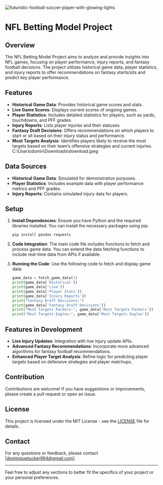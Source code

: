 <img>![futuristic-football-soccer-player-with-glowing-lights](https://github.com/user-attachments/assets/958a9409-57a9-45eb-bd3f-d3817ef4345b)<img>


# NFL Betting Model Project

## Overview

The NFL Betting Model Project aims to analyze and provide insights into NFL games, focusing on player performance, injury reports, and fantasy football decisions. The project utilizes historical game data, player statistics, and injury reports to offer recommendations on fantasy starts/sits and predict key player performance.

## Features

- **Historical Game Data**: Provides historical game scores and stats.
- **Live Game Scores**: Displays current scores of ongoing games.
- **Player Statistics**: Includes detailed statistics for players, such as yards, touchdowns, and PFF grades.
- **Injury Reports**: Lists player injuries and their statuses.
- **Fantasy Draft Decisions**: Offers recommendations on which players to start or sit based on their injury status and performance.
- **Most Targets Analysis**: Identifies players likely to receive the most targets based on their team’s offensive strategies and current injuries.
  <img>C:\Users\domin\Downloads\download.jpeg<img> 

## Data Sources

- **Historical Game Data**: Simulated for demonstration purposes.
- **Player Statistics**: Includes example data with player performance metrics and PFF grades.
- **Injury Reports**: Contains simulated injury data for players.

## Setup

1. **Install Dependencies**:
   Ensure you have Python and the required libraries installed. You can install the necessary packages using pip:

   ```bash
   pip install pandas requests
   ```

2. **Code Integration**:
   The main code file includes functions to fetch and process game data. You can extend the data fetching functions to include real-time data from APIs if available.

3. **Running the Code**:
   Use the following code to fetch and display game data:

   ```python
   game_data = fetch_game_data(1)
   print(game_data['Historical'])
   print(game_data['Live'])
   print(game_data['Player Stats'])
   print(game_data['Injury Reports'])
   print("Fantasy Draft Decisions:")
   print(game_data['Fantasy Draft Decisions'])
   print("Most Targets Packers:", game_data['Most Targets Packers'])
   print("Most Targets Eagles:", game_data['Most Targets Eagles'])
   ```

## Features in Development

- **Live Injury Updates**: Integration with live injury update APIs.
- **Advanced Fantasy Recommendations**: Incorporate more advanced algorithms for fantasy football recommendations.
- **Enhanced Player Target Analysis**: Refine logic for predicting player targets based on defensive strategies and player matchups.

## Contribution

Contributions are welcome! If you have suggestions or improvements, please create a pull request or open an issue.

## License

This project is licensed under the MIT License - see the [LICENSE](LICENSE) file for details.

## Contact

For any questions or feedback, please contact [dominiquetucker994@gmail.com].

---

Feel free to adjust any sections to better fit the specifics of your project or your personal preferences.
